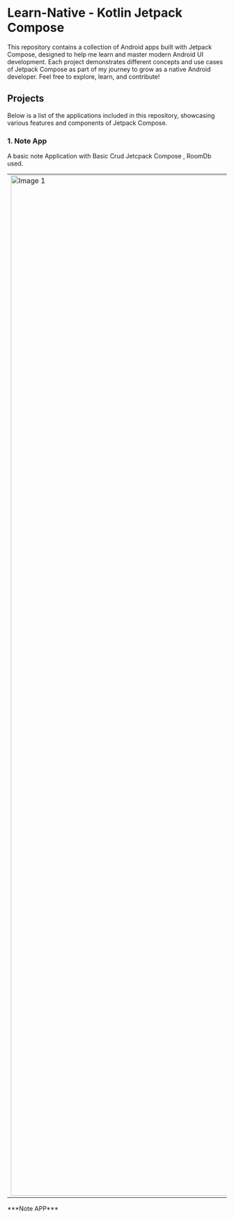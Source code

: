 # Learn-Native - Kotlin Jetpack Compose

This repository contains a collection of Android apps built with Jetpack Compose, designed to help me learn and master modern Android UI development. 
Each project demonstrates different concepts and use cases of Jetpack Compose as part of my journey to grow as a native Android developer. 
Feel free to explore, learn, and contribute!

## Projects

Below is a list of the applications included in this repository, showcasing various features and components of Jetpack Compose.

### 1. Note App
A basic note Application with Basic Crud 
Jetcpack Compose , RoomDb used.

<table>
  <tr>
    <td><img src="https://github.com/user-attachments/assets/2a22badc-19c6-4815-bace-028d49f05c84" width="1080" height="2340" alt="Image 1"></td>
    <td><img src="https://github.com/user-attachments/assets/4f76bc28-25f3-442d-9139-f2d21fce616a" width="1080" height="2340" alt="Image 2"></td>
  </tr>
</table>
***Note APP***
